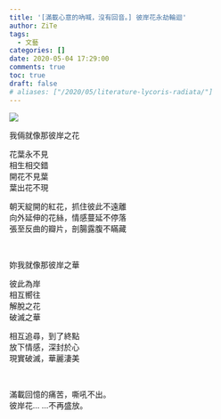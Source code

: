 ```yaml
---
title: '[滿載心意的吶喊，沒有回音。] 彼岸花永劫輪迴'
author: ZiTe
tags:
  - 文藝
categories: []
date: 2020-05-04 17:29:00
comments: true
toc: true
draft: false
# aliases: ["/2020/05/literature-lycoris-radiata/"]
---
```


![](https://1.bp.blogspot.com/-jF9KHwhzy1Y/Xq9ayN3QoxI/AAAAAAAACTU/D8UrrjPxT6Ak7PGQIajtf0IqOyrgEttrgCPcBGAsYHg/s400/%255B%25E6%25BB%25BF%25E8%25BC%2589%25E5%25BF%2583%25E6%2584%258F%25E7%259A%2584%25E5%2590%25B6%25E5%2596%258A%25EF%25BC%258C%25E6%25B2%2592%25E6%259C%2589%25E5%259B%259E%25E9%259F%25B3%25E3%2580%2582%255D%2B%25E5%25BD%25BC%25E5%25B2%25B8%25E8%258A%25B1%25E6%25B0%25B8%25E5%258A%25AB%25E8%25BC%25AA%25E8%25BF%25B4-01.jpg)

<!--more-->

我倆就像那彼岸之花

花葉永不見  
相生相交錯  
開花不見葉  
葉出花不現

朝天綻開的紅花，抓住彼此不遠離  
向外延伸的花絲，情感蔓延不停落  
張至反曲的瓣片，剖腸露腹不瞞藏

<br>

妳我就像那彼岸之華

彼此為岸  
相互嚮往  
解脫之花  
破滅之華

相互追尋，到了終點  
放下情感，深封於心  
現實破滅，華麗淒美

<br>

滿載回憶的痛苦，嘶吼不出。  
彼岸花… …不再盛放。
